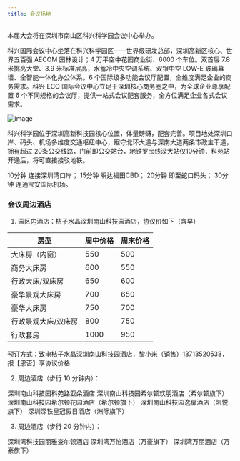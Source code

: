 ```yaml
---
title: 会议场地
---
```

本届大会将在深圳市南山区科兴科学园会议中心举办。

科兴国际会议中心坐落在科兴科学园区——世界级研发总部，深圳高新区核心、世界五百强 AECOM 园林设计；4 万平空中花园商业街、6000 个车位。双首层 7.8 米挑高大堂、3.9 米标准层高，水蓄冷中央空调系统、双银中空 LOW-E 玻璃幕墙、全智能一体化办公体系。6 个国际级多功能会议厅配置，全维度满足企业的商务需求。科兴 ECO 国际会议中心立足于深圳核心商务圈之中，为全球企业尊享配置 6 个不同规格的会议厅，提供一站式会议配套服务，全方位满足企业各式会议需求。

![image](https://github.com/ospocommunity/website/assets/1227386/5c7f98ed-9e26-4642-be47-1981470db5f0)

科兴科学园位于深圳高新科技园核心位置，体量磅礴，配套完善。项目地处深圳口岸、码头、机场多维度交通枢纽中心，踞守北环大道与深南大道两条市政主干道，拥有超过 20条公交线路，门前即公交站台，地铁罗宝线深大站仅10分钟，科苑站开通后，将可直接接驳地铁。

10分钟 连接深圳湾口岸；
15分钟 瞬达福田CBD；
20分钟 即至蛇口码头；
30分钟 连通宝安国际机场。 

### 会议周边酒店

1. 园区内酒店：桔子水晶深圳南山科技园酒店，协议价如下（含早）

| 房型 | 周中价格 | 周末价格 |
| ----- | ----- | ----- |
| 大床房（内窗） | 550 |500 |
| 商务大床房 | 600 |550 |
| 行政大床/双床房 | 650 |600 |
| 豪华景观大床房 | 700 |650 |
| 豪华大床房 | 750 |700 |
| 行政景观大床/双床房 | 800 |750 |
| 行政套房 | 1000 |950 |

预订方式：致电桔子水晶深圳南山科技园酒店，黎小米（销售）13713520538，报【思否】享协议价格


2. 周边酒店（步行 10 分钟内）：

深圳南山科技园科苑路亚朵酒店
深圳南山科技园希尔顿欢朋酒店（希尔顿旗下）
深圳南山科技园希尔顿花园酒店（希尔顿旗下）
深圳南山科技园逸扉酒店（凯悦旗下）
深圳深铁皇冠假日酒店（洲际旗下）

3. 周边酒店（步行 20 分钟内）：

深圳湾科技园丽雅查尔顿酒店
深圳湾万怡酒店（万豪旗下）
深圳湾万丽酒店（万豪旗下）